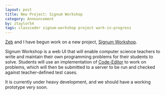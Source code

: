 ```yaml
---
layout: post
title: New Project: Signum Workshop
category: Announcement
by: ztaylor54
tags: classcoder signum-workshop project work-in-progress
---
```


[Zeb](https://github.com/zebMcCorkle) and I have begun work on a new project, [Signum Workshop](https://github.com/ID10T-Errors/signum-workshop-client).

Signum Workshop is a web UI that will enable computer science teachers to write and maintain their own programming problems for their students to solve. Students will use an implementation of [Code-Editor](http://ztaylor54.github.io/code-editor/#base16-dark) to work on problems, which will then be submitted to a server to be run and checked against teacher-defined test cases.

It is currently under heavy development, and we should have a working prototype very soon.